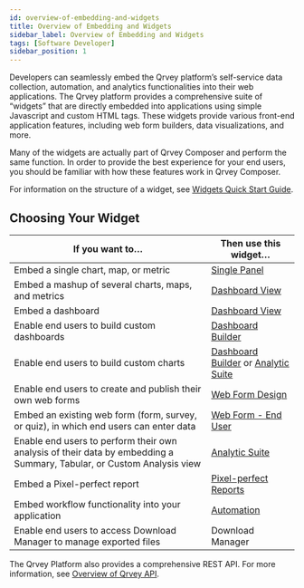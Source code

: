 ```yaml
---
id: overview-of-embedding-and-widgets
title: Overview of Embedding and Widgets
sidebar_label: Overview of Embedding and Widgets
tags: [Software Developer]
sidebar_position: 1
---
```


<div style={{textAlign: "justify"}}>

Developers can seamlessly embed the Qrvey platform’s self-service data collection, automation, and analytics functionalities into their web applications. The Qrvey platform provides a comprehensive suite of “widgets” that are directly embedded into applications using simple Javascript and custom HTML tags. These widgets provide various front-end application features, including web form builders, data visualizations, and more.

Many of the widgets are actually part of Qrvey Composer and perform the same function. In order to provide the best experience for your end users, you should be familiar with how these features work in Qrvey Composer.

For information on the structure of a widget, see [Widgets Quick Start Guide](../embedding-widgets/widget-quick-start-guide.md). 

## Choosing Your Widget

| If you want to… | Then use this widget… |
| --------------- | --------------------- |
| Embed a single chart, map, or metric | [Single Panel](../embedding-widgets/widgets/single-panel.md) |
| Embed a mashup of several charts, maps, and metrics | [Dashboard View](../embedding-widgets/widgets/dashboard-view.md) |
| Embed a dashboard | [Dashboard View](../embedding-widgets/widgets/dashboard-view.md) |
| Enable end users to build custom dashboards | [Dashboard Builder](../embedding-widgets/widgets/dashboard-builder.md) |
| Enable end users to build custom charts | [Dashboard Builder](../embedding-widgets/widgets/dashboard-builder.md) or [Analytic Suite](../embedding-widgets/widgets/analytic-suite.md) |
| Enable end users to create and publish their own web forms | [Web Form Design](../embedding-widgets/widgets/web-forms.md) |
| Embed an existing web form (form, survey, or quiz), in which end users can enter data | [Web Form - End User](../embedding-widgets/widgets/web-form-end-user.md) |
| Enable end users to perform their own analysis of their data by embedding a Summary, Tabular, or Custom Analysis view | [Analytic Suite](../embedding-widgets/widgets/analytic-suite.md) |
| Embed a Pixel-perfect report | [Pixel-perfect Reports](../embedding-widgets/widgets/pixel-perfect-reports.md) |
| Embed workflow functionality into your application | [Automation](../embedding-widgets/widgets/automation-widget.md) |
| Enable end users to access Download Manager to manage exported files | Download Manager |



The Qrvey Platform also provides a comprehensive REST API. For more information, see [Overview of Qrvey API](../qrvey-api/overview-of-qrvey-api.md).
</div>
